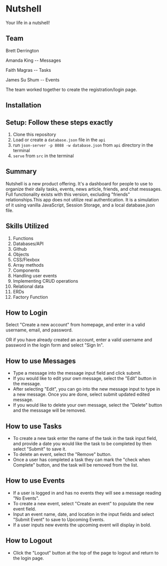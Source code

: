 # Nutshell

Your life in a nutshell! 

## Team
Brett Derrington

Amanda King -- Messages

Faith Magras -- Tasks

James Su Shum -- Events

The team worked together to create the registration/login page.

## Installation

## Setup: Follow these steps exactly

1. Clone this repository
2. Load or create a `database.json` file in the `api` 
3. run `json-server -p 8088 -w database.json` from `api` directory in the terminal
4. `serve` from `src` in the terminal


## Summary

Nutshell is a new product offering. It's a dashboard for people to use to organize their daily tasks, events, news article, friends, and chat messages. Full functionality exists with this version, excluding "friends" relationships.This app does not utilize real authentication. It is a simulation of it using vanilla JavaScript, Session Storage, and a local database.json file. 

## Skills Utilized

1. Functions
2. Databases/API
3. Github
4. Objects
5. CSS/Flexbox
6. Array methods
7. Components
8. Handling user events
9. Implementing CRUD operations
10. Relational data
11. ERDs
12. Factory Function

## How to Login

Select "Create a new account" from homepage, and enter in a valid username, email, and password.

OR if you have already created an account, enter a valid username and password in the login form and select "Sign In".

## How to use Messages

* Type a message into the message input field and click submit.
* If you would like to edit your own message, select the "Edit" button in the message.
* After selecting "Edit", you can go into the new message input to type in a new message. Once you are done, select submit updated edited message.
* If you would like to delete your own message, select the "Delete" button and the messsage will be removed.

## How to use Tasks

* To create a new task enter the name of the task in the task input field, and provide a date you would like the task to be completed by then select "Submit" to save it.
* To delete an event, select the "Remove" button.
* Once a user has completed a task they can mark the "check when Complete" button, and the task will be removed from the list.

## How to use Events

* If a user is logged in and has no events they will see a message reading "No Events".
* To create a new event, select "Create an event" to populate the new event field.
* Input an event name, date, and location in the input fields and select "Submit Event" to save to Upcoming Events.
* If a user inputs new events the upcoming event will display in bold.

## How to Logout

* Click the "Logout" button at the top of the page to logout and return to the login page.